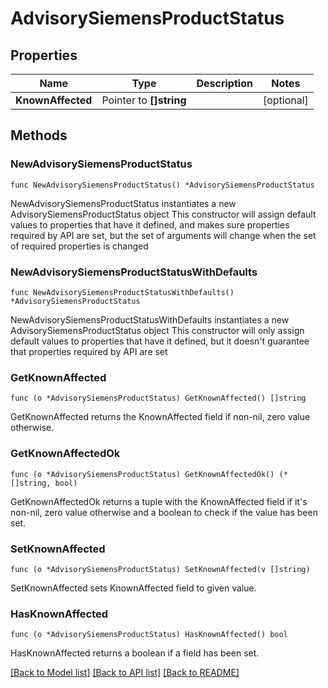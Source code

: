 # AdvisorySiemensProductStatus

## Properties

Name | Type | Description | Notes
------------ | ------------- | ------------- | -------------
**KnownAffected** | Pointer to **[]string** |  | [optional] 

## Methods

### NewAdvisorySiemensProductStatus

`func NewAdvisorySiemensProductStatus() *AdvisorySiemensProductStatus`

NewAdvisorySiemensProductStatus instantiates a new AdvisorySiemensProductStatus object
This constructor will assign default values to properties that have it defined,
and makes sure properties required by API are set, but the set of arguments
will change when the set of required properties is changed

### NewAdvisorySiemensProductStatusWithDefaults

`func NewAdvisorySiemensProductStatusWithDefaults() *AdvisorySiemensProductStatus`

NewAdvisorySiemensProductStatusWithDefaults instantiates a new AdvisorySiemensProductStatus object
This constructor will only assign default values to properties that have it defined,
but it doesn't guarantee that properties required by API are set

### GetKnownAffected

`func (o *AdvisorySiemensProductStatus) GetKnownAffected() []string`

GetKnownAffected returns the KnownAffected field if non-nil, zero value otherwise.

### GetKnownAffectedOk

`func (o *AdvisorySiemensProductStatus) GetKnownAffectedOk() (*[]string, bool)`

GetKnownAffectedOk returns a tuple with the KnownAffected field if it's non-nil, zero value otherwise
and a boolean to check if the value has been set.

### SetKnownAffected

`func (o *AdvisorySiemensProductStatus) SetKnownAffected(v []string)`

SetKnownAffected sets KnownAffected field to given value.

### HasKnownAffected

`func (o *AdvisorySiemensProductStatus) HasKnownAffected() bool`

HasKnownAffected returns a boolean if a field has been set.


[[Back to Model list]](../README.md#documentation-for-models) [[Back to API list]](../README.md#documentation-for-api-endpoints) [[Back to README]](../README.md)


